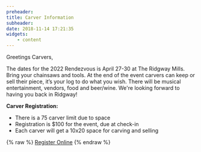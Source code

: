 ```yaml
---
preheader: 
title: Carver Information
subheader: 
date: 2018-11-14 17:21:35
widgets:
    - content
---
```


Greetings Carvers,

The dates for the 2022 Rendezvous is April 27-30 at The Ridgway Mills. Bring your chainsaws and tools. At the end of the event carvers can keep or sell their piece, it’s your log to do what you wish. There will be musical entertainment, vendors, food and beer/wine. We're looking forward to having you back in Ridgway!

**Carver Registration:**

+ There is a 75 carver limit due to space
+ Registration is $100 for the event, due at check-in
+ Each carver will get a 10x20 space for carving and selling

{% raw %}
<a class="uk-button uk-button-primary" href="https://register.chainsawrendezvous.org/carvers">Register Online</a>
{% endraw %}